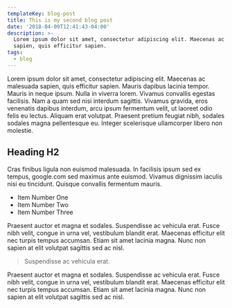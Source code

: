 ```yaml
---
templateKey: blog-post
title: This is my second blog post
date: '2018-04-09T12:41:43-04:00'
description: >-
  Lorem ipsum dolor sit amet, consectetur adipiscing elit. Maecenas ac malesuada
  sapien, quis efficitur sapien.
tags:
  - blog
---
```

Lorem ipsum dolor sit amet, consectetur adipiscing elit. Maecenas ac malesuada sapien, quis efficitur sapien. Mauris dapibus lacinia tempor. Mauris in neque ipsum. Nulla in viverra lorem. Vivamus convallis egestas facilisis. Nam a quam sed nisi interdum sagittis. Vivamus gravida, eros venenatis dapibus interdum, arcu ipsum fermentum velit, ut laoreet odio felis eu lectus. Aliquam erat volutpat. Praesent pretium feugiat nibh, sodales sodales magna pellentesque eu. Integer scelerisque ullamcorper libero non molestie.

## Heading H2

Cras finibus ligula non euismod malesuada. In facilisis ipsum sed ex tempus, google.com sed maximus ante euismod. Vivamus dignissim iaculis nisi eu tincidunt. Quisque convallis fermentum mauris.

* Item Number One
* Item Number Two
* Item Number Three

Praesent auctor et magna et sodales. Suspendisse ac vehicula erat. Fusce nibh velit, congue in urna vel, vestibulum blandit erat. Maecenas efficitur elit nec turpis tempus accumsan. Etiam sit amet lacinia magna. Nunc non sapien at elit volutpat sagittis sed ac nisl.

> Suspendisse ac vehicula erat.

Praesent auctor et magna et sodales. Suspendisse ac vehicula erat. Fusce nibh velit, congue in urna vel, vestibulum blandit erat. Maecenas efficitur elit nec turpis tempus accumsan. Etiam sit amet lacinia magna. Nunc non sapien at elit volutpat sagittis sed ac nisl.
